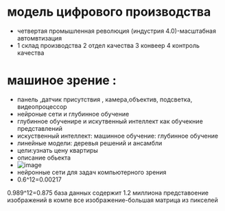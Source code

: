 # модель цифрового производства
* четвертая промышленная революция (индустрия 4.0)-масштабная автомвтизация 
* 1 склад производства 2 отдел качества 3 конвеер 4 контроль качества
# машиное зрение : 
* панель ,датчик присутствия , камера,объектив, подсветка, видеопроцессор
* нейроные сети и глубинное обучение 
* глубинное обученире и искутвенный интеллект как обучекние представлений 
* искуственный интеллект: машинное обучение: глубинное обучение
*  линейные модели: деревья решений и ансамбли
*  цели:узнать цену квартиры 
*  описание обьекта
*   ![image](https://user-images.githubusercontent.com/97598502/190997434-a9bea830-8046-4e53-b7b6-f9810849b0df.png)
*   нейронные сети для задач компьютерного зрения
*   0.6^12=0.00217

0.989^12=0.875
база данных содержит 1.2 миллиона 
представоение изображений в компе
все изображение-большая матрица из пикселей


